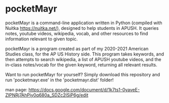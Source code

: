 # pocketMayr
pocketMayr is a command-line application written in Python (compiled with Nuitka https://nuitka.net/), designed to help students in APUSH. It queries notes, youtube videos, wikipedia, vocab, and other resources to find information relevant to given topic.

pocketMayr is a program created as part of my 2020-2021 American Studies class, for the AP US History side. This program takes keywords, and then attempts to search wikipedia, a list of APUSH youtube videos, and the in-class notes/vocab for the given keyword, returning all relevant results. 

Want to run pocketMayr for yourself? Simply download this repository and run 'pocketmayr.exe' in the 'pocketmayr.dist' folder!

man page: https://docs.google.com/document/d/1k7ts1-0yaveE-ZIPNRj7AhPiy0q680a_SDZc2lSjP6g/edit
